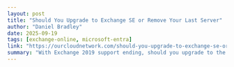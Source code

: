 ```yaml
---
layout: post
title: "Should You Upgrade to Exchange SE or Remove Your Last Server"
author: "Daniel Bradley"
date: 2025-09-19
tags: [exchange-online, microsoft-entra]
link: "https://ourcloudnetwork.com/should-you-upgrade-to-exchange-se-or-remove-your-last-server/?utm_source=rss&utm_medium=rss&utm_campaign=should-you-upgrade-to-exchange-se-or-remove-your-last-server"
summary: "With Exchange 2019 support ending, should you upgrade to the Subscription Edition or remove your last server? This guide covers the costs, hybrid complexities, and tools to simplify your decision. ..."
---
```


